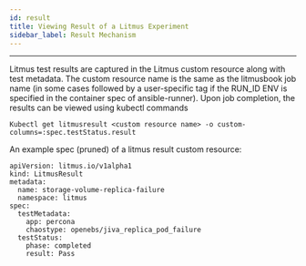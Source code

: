 ```yaml
---
id: result 
title: Viewing Result of a Litmus Experiment
sidebar_label: Result Mechanism
---
```

------

Litmus test results are captured in the Litmus custom resource along with test 
metadata. The custom resource name is the same as the litmusbook job name 
(in some cases followed by a user-specific tag if the RUN_ID ENV is specified in 
the container spec of ansible-runner). Upon job completion, the results can be 
viewed using kubectl commands

```Kubectl get litmusresult <custom resource name> -o custom-columns=:spec.testStatus.result```

An example spec (pruned) of a litmus result custom resource:

```
apiVersion: litmus.io/v1alpha1
kind: LitmusResult
metadata:
  name: storage-volume-replica-failure
  namespace: litmus
spec:
  testMetadata:
    app: percona
    chaostype: openebs/jiva_replica_pod_failure
  testStatus:
    phase: completed
    result: Pass
```

<!-- Hotjar Tracking Code for https://docs.openebs.io -->

<script>
    (function(h,o,t,j,a,r){
        h.hj=h.hj||function(){(h.hj.q=h.hj.q||[]).push(arguments)};
        h._hjSettings={hjid:1239116,hjsv:6};
        a=o.getElementsByTagName('head')[0];
        r=o.createElement('script');r.async=1;
        r.src=t+h._hjSettings.hjid+j+h._hjSettings.hjsv;
        a.appendChild(r);
    })(window,document,'https://static.hotjar.com/c/hotjar-','.js?sv=');
</script>


<!-- Global site tag (gtag.js) - Google Analytics -->

<script async src="https://www.googletagmanager.com/gtag/js?id=UA-92076314-12"></script>
<script>
  window.dataLayer = window.dataLayer || [];
  function gtag(){dataLayer.push(arguments);}
  gtag('js', new Date());

  gtag('config', 'UA-92076314-12');
</script>
